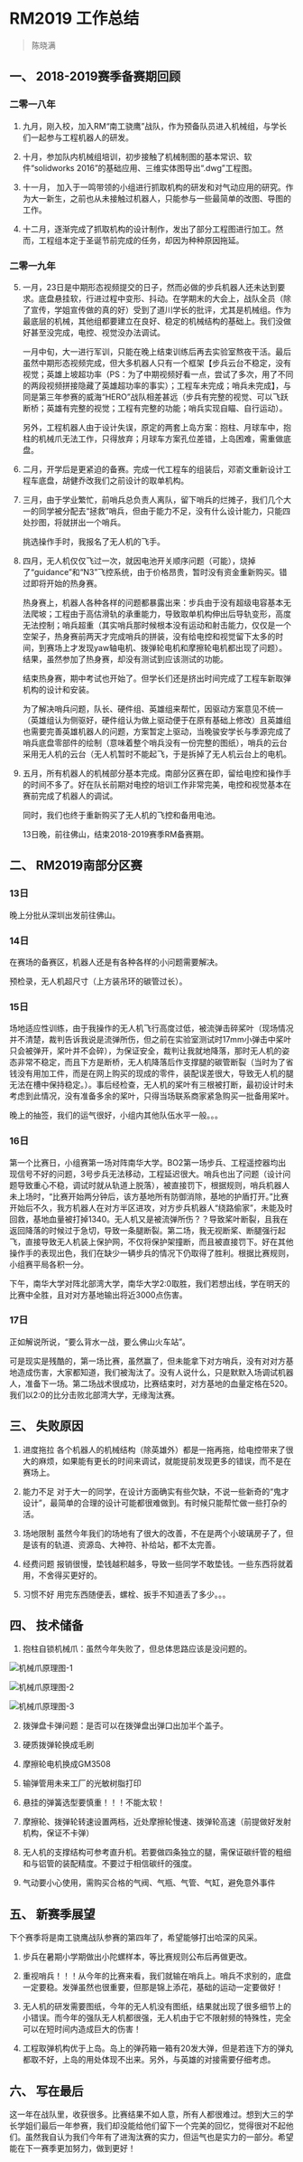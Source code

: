 # RM2019 工作总结
> 陈晓满

## 一、	2018-2019赛季备赛期回顾  

### 二零一八年  

1. 九月，刚入校，加入RM“南工骁鹰”战队，作为预备队员进入机械组，与学长们一起参与工程机器人的研发。

2. 十月，参加队内机械组培训，初步接触了机械制图的基本常识、软件“solidworks 2016”的基础应用、三维实体图导出“.dwg”工程图。  

3. 十一月， 加入于一鸣带领的小组进行抓取机构的研发和对气动应用的研究。作为大一新生，之前也从未接触过机器人，只能参与一些最简单的改图、导图的工作。  

4. 十二月，逐渐完成了抓取机构的设计制作，发出了部分工程图进行加工。然而，工程组本定于圣诞节前完成的任务，却因为种种原因拖延。

### 二零一九年

5. 一月，23日是中期形态视频提交的日子，然而必做的步兵机器人还未达到要求。底盘悬挂软，行进过程中变形、抖动。在学期末的大会上，战队全员（除了宣传，学姐宣传做的真的好）受到了道川学长的批评，尤其是机械组。作为最底层的机械，其他组都要建立在良好、稳定的机械结构的基础上。我们没做好甚至没完成，电控、视觉没办法调试。  

    一月中旬，大一进行军训，只能在晚上结束训练后再去实验室熬夜干活。最后虽然中期形态视频完成，但大多机器人只有一个框架【步兵云台不稳定，没有视觉；英雄上坡超功率（PS：为了中期视频好看一点，尝试了多次，用了不同的两段视频拼接隐藏了英雄超功率的事实）；工程车未完成；哨兵未完成】，与同是第三年参赛的威海“HERO”战队相差甚远（步兵有完整的视觉、可以飞跃断桥；英雄有完整的视觉；工程有完整的功能；哨兵实现自瞄、自行运动）。    

    另外，工程机器人由于设计失误，原定的两套上岛方案：抱柱、月球车中，抱柱的机械爪无法工作，只得放弃；月球车方案孔位差错，上岛困难，需重做底盘。  

6. 二月，开学后是更紧迫的备赛。完成一代工程车的组装后，邓嵛文重新设计工程车底盘，胡健乔改我们之前设计的取单机构。  

7. 三月，由于学业繁忙，前哨兵总负责人离队，留下哨兵的烂摊子，我们几个大一的同学被分配去“拯救”哨兵，但由于能力不足，没有什么设计能力，只能四处抄图，将就拼出一个哨兵。  

    挑选操作手时，我报名了无人机的飞手。  

8. 四月，无人机仅仅飞过一次，就因电池开关顺序问题（可能），烧掉了“guidance”和“N3”飞控系统，由于价格昂贵，暂时没有资金重新购买。错过即将开始的热身赛。

    热身赛上，机器人各种各样的问题都暴露出来：步兵由于没有超级电容基本无法爬坡；工程由于高估滑轨的承重能力，导致取单机构伸出后导轨变形，高度无法控制；哨兵超重（其实哨兵那时候根本没有运动和射击能力，仅仅是一个空架子，热身赛前两天才完成哨兵的拼装，没有给电控和视觉留下太多的时间，到赛场上才发现yaw轴电机、拨弹轮电机和摩擦轮电机都出现了问题）。结果，虽然参加了热身赛，却没有测试到应该测试的功能。
    
    结束热身赛，期中考试也开始了。但学长们还是挤出时间完成了工程车新取弹机构的设计和安装。

    为了解决哨兵问题，队长、硬件组、英雄组来帮忙，因驱动方案意见不统一（英雄组认为侧驱好，硬件组认为做上驱动便于在原有基础上修改）且英雄组也需要完善英雄机器人的问题，方案暂定上驱动，当晚骏安学长与季源完成了哨兵底盘零部件的绘制（意味着整个哨兵没有一份完整的图纸），哨兵的云台采用无人机的云台（无人机暂时不能起飞，于是拆掉了无人机云台上的电机。  

9. 五月，所有机器人的机械部分基本完成。南部分区赛在即，留给电控和操作手的时间不多了。好在队长前期对电控的培训工作非常完美，电控和视觉基本在赛前完成了机器人的调试。  

    同时，我们也终于重新购买了无人机的飞控和备用电池。  

    13日晚，前往佛山，结束2018-2019赛季RM备赛期。

## 二、	RM2019南部分区赛

### 13日

晚上分批从深圳出发前往佛山。

### 14日

在赛场的备赛区，机器人还是有各种各样的小问题需要解决。  

预检录，无人机超尺寸（上方装吊环的碳管过长）。

### 15日

场地适应性训练，由于我操作的无人机飞行高度过低，被流弹击碎桨叶（现场情况并不清楚，裁判告诉我说是流弹所伤，但之前在实验室测试时17mm小弹击中桨叶只会被弹开，桨叶并不会碎），为保证安全，裁判让我就地降落，那时无人机的姿态非常不稳定，而且下方是断桥，无人机降落后作支撑腿的碳管断裂（当时为了省钱没有用加工件，而是在网上购买的现成的零件，装配误差很大，导致无人机的腿无法在槽中保持稳定。）。事后经检查，无人机的桨叶有三根被打断，最初设计时未考虑到此情况，没有准备多余的桨叶，只得当场联系商家紧急购买一批备用桨叶。

晚上的抽签，我们的运气很好，小组内其他队伍水平一般。。。

### 16日

第一个比赛日，小组赛第一场对阵南华大学。BO2第一场步兵、工程遥控器均出现信号不好的问题，3号步兵无法移动，工程延迟很大。哨兵也出了问题（设计问题导致重心不稳，调试时就从轨道上脱落），被直接罚下，根据规则，哨兵机器人未上场时，“比赛开始两分钟后，该方基地所有防御消除，基地的护盾打开。”比赛开始后不久，我方机器人在对方半区进攻，对方步兵机器人“绕路偷家”，未能及时回救，基地血量被打掉1340。无人机又是被流弹所伤？？导致桨叶断裂，且我在返回降落的时候过于急切，导致一条腿断裂。第二场，我无视断桨、断腿强行起飞，直接导致无人机装上保护网，不仅将保护架撞断，而且被直接罚下。好在其他操作手的表现出色，我们在缺少一辆步兵的情况下仍取得了胜利。根据比赛规则，小组赛平局各积一分。  

下午，南华大学对阵北部湾大学，南华大学2:0取胜，我们若想出线，学在明天的比赛中全胜，且对对方基地输出将近3000点伤害。

### 17日

正如解说所说，“要么背水一战，要么佛山火车站”。

可是现实是残酷的，第一场比赛，虽然赢了，但未能拿下对方哨兵，没有对对方基地造成伤害，大家都知道，我们被淘汰了。没有人说什么，只是默默入场调试机器人，准备下一场。第二场战术很成功，比赛结束时，对方基地的血量定格在520。我们以2:0的比分击败北部湾大学，无缘淘汰赛。

## 三、	失败原因

1. 进度拖拉 各个机器人的机械结构（除英雄外）都是一拖再拖，给电控带来了很大的麻烦，如果能有更长的时间来调试，就能提前发现更多的错误，而不是在赛场上。  

2. 能力不足 对于大一的同学，在设计方面确实有些欠缺，不说一些新奇的“鬼才设计”，最简单的合理的设计可能都很难做到。有时候只能帮忙做一些打杂的活。

3. 场地限制 虽然今年我们的场地有了很大的改善，不在是两个小玻璃房子了，但是该有的轨道、资源岛、大神符、补给站，都不太完善。

4. 经费问题 报销很慢，垫钱越积越多，导致一些同学不敢垫钱。一些东西将就着用，不舍得买更好的。

5.	习惯不好 用完东西随便丢，螺栓、扳手不知道丢了多少。。。

## 四、	技术储备

1. 抱柱自锁机械爪：虽然今年失败了，但总体思路应该是没问题的。  

![机械爪原理图-1](陈晓满-1.png)  

![机械爪原理图-2](陈晓满-2.png)  

![机械爪原理图-3](陈晓满-3.png)  


2. 拨弹盘卡弹问题：是否可以在拨弹盘出弹口出加半个盖子。

3. 硬质拨弹轮换成毛刷

4. 摩擦轮电机换成GM3508

5. 输弹管用未来工厂的光敏树脂打印

6. 悬挂的弹簧选型要慎重！！！不能太软！

7. 摩擦轮、拨弹轮转速设置两档，近处摩擦轮慢速、拨弹轮高速（前提做好发射机构，保证不卡弹）

8. 无人机的支撑结构可参考直升机。若要做四条独立的腿，需保证碳纤管的粗细和与铝管的装配精度。不要过于相信碳纤的强度。

9. 气动要小心使用，需购买合格的气阀、气瓶、气管、气缸，避免意外事件

## 五、	新赛季展望

下个赛季将是南工骁鹰战队参赛的第四年了，希望能够打出哈深的风采。  

1. 步兵在暑期小学期做出小陀螺样本，等比赛规则公布后再做更改。 

2. 重视哨兵！！！从今年的比赛来看，我们就输在哨兵上。哨兵不求别的，底盘一定要稳。发弹虽然也很重要，但那是锦上添花，基础的运动一定要做好！

3. 无人机的研发需要图纸，今年的无人机没有图纸，结果就出现了很多细节上的小错误。而今年的强队无人机都很强，无人机由于它不限射频的特殊性，完全可以在短时间内造成巨大的伤害！

4. 工程取弹机构优于上岛。岛上的弹药箱一箱有20发大弹，但是若连下方的弹丸都取不好，上岛的用处体现不出来。另外，与英雄的对接需要仔细考虑。

## 六、	写在最后

这一年在战队里，收获很多。比赛结果不如人意，所有人都很难过。想到大三的学长学姐们最后一年参赛，我们却没能给他们留下一个完美的回忆，觉得很对不起他们。虽然我自认为我们今年有了进淘汰赛的实力，但运气也是实力的一部分。希望能在下一赛季更加努力，做到更好！









